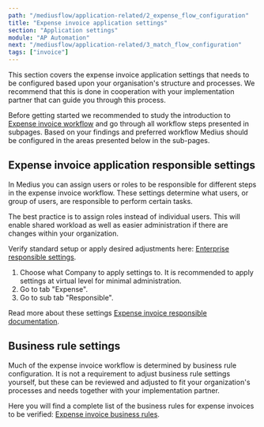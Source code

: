 ```yaml
---
path: "/mediusflow/application-related/2_expense_flow_configuration"
title: "Expense invoice application settings"
section: "Application settings"
module: "AP Automation"
next: "/mediusflow/application-related/3_match_flow_configuration"
tags: ["invoice"]
---
```

This section covers the expense invoice application settings that needs to be configured based upon your organisation's structure and processes. 
We recommend that this is done in cooperation with your implementation partner that can guide you through this process.

Before getting started we recommended to study the introduction to [Expense invoice workflow](https://success.mediusflow.com/documentation/administration_guide/applications/invoice/workflow/) and go through all workflow steps presented in subpages. 
Based on your findings and preferred workflow Medius should be configured in the areas presented below in the sub-pages.

## Expense invoice application responsible settings
In Medius you can assign users or roles to be responsible for different steps in the expense invoice workflow. 
These settings determine what users, or group of users, are responsible to perform certain tasks.

The best practice is to assign roles instead of individual users. This will enable shared workload as well as easier administration if
there are changes within your organization.

Verify standard setup or apply desired adjustments here: [Enterprise responsible settings](https://cloud.mediusflow.com/$TenantNameQA/#/Administration/Medius.Core.Entities.Company).

1. Choose what Company to apply settings to. It is recommended to apply settings at virtual level for minimal administration.
2. Go to tab "Expense".
3. Go to sub tab "Responsible".

Read more about these settings [Expense invoice responsible documentation](https://success.mediusflow.com/documentation/administration_guide/administration_pages/company/expense/#responsible).

## Business rule settings
Much of the expense invoice workflow is determined by business rule configuration. It is not a requirement to adjust business rule settings yourself, but these can be reviewed and adjusted to fit your organization's processes and needs together with your implementation partner. 

Here you will find a complete list of the business rules for expense invoices to be verified: [Expense invoice business rules](https://success.mediusflow.com/documentation/administration_guide/perspectives_and_business_rules/#expense-invoice).



